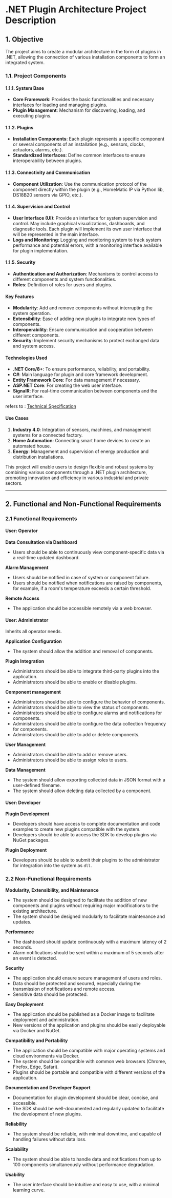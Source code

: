 # .NET Plugin Architecture Project Description

## 1. Objective
The project aims to create a modular architecture in the form of plugins in .NET, allowing the connection of various installation components to form an integrated system.

### 1.1. Project Components

#### 1.1.1. System Base
- **Core Framework**: Provides the basic functionalities and necessary interfaces for loading and managing plugins.
- **Plugin Management**: Mechanism for discovering, loading, and executing plugins.

#### 1.1.2. Plugins
- **Installation Components**: Each plugin represents a specific component or several components of an installation (e.g., sensors, clocks, actuators, alarms, etc.).
- **Standardized Interfaces**: Define common interfaces to ensure interoperability between plugins.

#### 1.1.3. Connectivity and Communication
- **Component Utilization**: Use the communication protocol of the component directly within the plugin (e.g., HomeMatic IP via Python lib, DS18B20 sensors via GPIO, etc.).

#### 1.1.4. Supervision and Control
- **User Interface (UI)**: Provide an interface for system supervision and control. May include graphical visualizations, dashboards, and diagnostic tools. Each plugin will implement its own user interface that will be represented in the main interface.
- **Logs and Monitoring**: Logging and monitoring system to track system performance and potential errors, with a monitoring interface available for plugin implementation.

#### 1.1.5. Security
- **Authentication and Authorization**: Mechanisms to control access to different components and system functionalities.
- **Roles**: Definition of roles for users and plugins.

#### Key Features

- **Modularity**: Add and remove components without interrupting the system operation.
- **Extensibility**: Ease of adding new plugins to integrate new types of components.
- **Interoperability**: Ensure communication and cooperation between different components.
- **Security**: Implement security mechanisms to protect exchanged data and system access.

#### Technologies Used

- **.NET Core/8+**: To ensure performance, reliability, and portability.
- **C#**: Main language for plugin and core framework development.
- **Entity Framework Core**: For data management if necessary.
- **ASP.NET Core**: For creating the web user interface.
- **SignalR**: For real-time communication between components and the user interface.

refers to : [Technical Specification](technicalSpecification.md)

#### Use Cases

1. **Industry 4.0**: Integration of sensors, machines, and management systems for a connected factory.
2. **Home Automation**: Connecting smart home devices to create an automated house.
3. **Energy**: Management and supervision of energy production and distribution installations.

This project will enable users to design flexible and robust systems by combining various components through a .NET plugin architecture, promoting innovation and efficiency in various industrial and private sectors.

---

## 2. Functional and Non-Functional Requirements

### 2.1 Functional Requirements

#### User: Operator

**Data Consultation via Dashboard**
- Users should be able to continuously view component-specific data via a real-time updated dashboard.

**Alarm Management**
- Users should be notified in case of system or component failure.
- Users should be notified when notifications are raised by components, for example, if a room's temperature exceeds a certain threshold.

**Remote Access**
- The application should be accessible remotely via a web browser.

#### User: Administrator
Inherits all operator needs.

**Application Configuration**
- The system should allow the addition and removal of components.

**Plugin Integration**
- Administrators should be able to integrate third-party plugins into the application.
- Administrators should be able to enable or disable plugins.

**Component management**
- Administrators should be able to configure the behavior of components.
- Administrators should be able to view the status of components.
- Administrators should be able to configure alarms and notifications for components.
- Administrators should be able to configure the data collection frequency for components.
- Administrators should be able to add or delete components.

**User Management**
- Administrators should be able to add or remove users.
- Administrators should be able to assign roles to users.

**Data Management**
- The system should allow exporting collected data in JSON format with a user-defined filename.
- The system should allow deleting data collected by a component.

#### User: Developer

**Plugin Development**
- Developers should have access to complete documentation and code examples to create new plugins compatible with the system.
- Developers should be able to access the SDK to develop plugins via NuGet packages.

**Plugin Deployment**
- Developers should be able to submit their plugins to the administrator for integration into the system as `dll`.

### 2.2 Non-Functional Requirements

**Modularity, Extensibility, and Maintenance**
- The system should be designed to facilitate the addition of new components and plugins without requiring major modifications to the existing architecture.
- The system should be designed modularly to facilitate maintenance and updates.

**Performance**
- The dashboard should update continuously with a maximum latency of 2 seconds.
- Alarm notifications should be sent within a maximum of 5 seconds after an event is detected.

**Security**
- The application should ensure secure management of users and roles.
- Data should be protected and secured, especially during the transmission of notifications and remote access.
- Sensitive data should be protected.

**Easy Deployment**
- The application should be published as a Docker image to facilitate deployment and administration.
- New versions of the application and plugins should be easily deployable via Docker and NuGet.

**Compatibility and Portability**
- The application should be compatible with major operating systems and cloud environments via Docker.
- The system should be compatible with common web browsers (Chrome, Firefox, Edge, Safari).
- Plugins should be portable and compatible with different versions of the application.

**Documentation and Developer Support**
- Documentation for plugin development should be clear, concise, and accessible.
- The SDK should be well-documented and regularly updated to facilitate the development of new plugins.

**Reliability**
- The system should be reliable, with minimal downtime, and capable of handling failures without data loss.

**Scalability**
- The system should be able to handle data and notifications from up to 100 components simultaneously without performance degradation.

**Usability**
- The user interface should be intuitive and easy to use, with a minimal learning curve.
